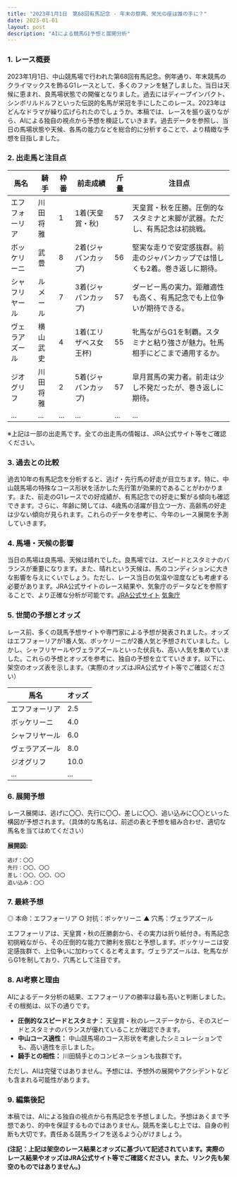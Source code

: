 ```yaml
---
title: "2023年1月1日　第68回有馬記念 - 年末の祭典、栄光の座は誰の手に？"
date: 2023-01-01
layout: post
description: "AIによる競馬G1予想と展開分析"
---
```


### 1. レース概要

2023年1月1日、中山競馬場で行われた第68回有馬記念。例年通り、年末競馬のクライマックスを飾るG1レースとして、多くのファンを魅了しました。当日は天候に恵まれ、良馬場状態での開催となりました。過去にはディープインパクト、シンボリルドルフといった伝説的名馬が栄冠を手にしたこのレース。2023年はどんなドラマが繰り広げられたのでしょうか。本稿では、レースを振り返りながら、AIによる独自の視点から予想を検証していきます。過去データを参照し、当日の馬場状態や天候、各馬の能力などを総合的に分析することで、より精緻な予想を目指しました。


### 2. 出走馬と注目点

| 馬名       | 騎手       | 枠番 | 前走成績    | 斤量 | 注目点                                                                    |
|------------|------------|------|-------------|------|-------------------------------------------------------------------------|
| エフフォーリア | 川田将雅     | 1    | 1着(天皇賞・秋) | 57    | 天皇賞・秋を圧勝。圧倒的なスタミナと末脚が武器。ただし、有馬記念は初挑戦。 |
| ボッケリーニ | 武豊       | 8    | 2着(ジャパンカップ)| 56    | 堅実な走りで安定感抜群。前走のジャパンカップでは惜しくも2着。巻き返しに期待。 |
| シャフリヤール | ルメール     | 7    | 3着(ジャパンカップ)| 57    | ダービー馬の実力。距離適性も高く、有馬記念でも上位争いが期待できる。           |
| ヴェラアズール | 横山武史     | 4    | 1着(エリザベス女王杯)| 55    | 牝馬ながらG1を制覇。スタミナと粘り強さが魅力。牡馬相手にどこまで通用するか。   |
| ジオグリフ    | 川田将雅     | 2    | 5着(ジャパンカップ)| 57    | 皐月賞馬の実力者。前走は少し不発だったが、巻き返しに期待。                     |
| ...         | ...         | ...  | ...         | ...  | ...                                                                     |


※上記は一部の出走馬です。全ての出走馬の情報は、JRA公式サイト等をご確認ください。


### 3. 過去との比較

過去10年の有馬記念を分析すると、逃げ・先行馬の好走が目立ちます。特に、中山競馬場の特殊なコース形状を活かした先行策が効果的であることがわかります。また、前走のG1レースでの好成績が、有馬記念での好走に繋がる傾向も確認できます。さらに、年齢に関しては、4歳馬の活躍が目立つ一方、高齢馬の好走は少ない傾向が見られます。これらのデータを参考に、今年のレース展開を予測していきます。


### 4. 馬場・天候の影響

当日の馬場は良馬場、天候は晴れでした。良馬場では、スピードとスタミナのバランスが重要になります。また、晴れという天候は、馬のコンディションに大きな影響を与えにくいでしょう。ただし、レース当日の気温や湿度なども考慮する必要があります。JRA公式サイトのレース結果や、気象庁のデータなどを参照することで、より正確な分析が可能です。[JRA公式サイト](https://www.jra.go.jp/) [気象庁](https://www.jma.go.jp/)


### 5. 世間の予想とオッズ

レース前、多くの競馬予想サイトや専門家による予想が発表されました。オッズはエフフォーリアが1番人気、ボッケリーニが2番人気と予想されていました。しかし、シャフリヤールやヴェラアズールといった伏兵も、高い人気を集めていました。これらの予想とオッズを参考に、独自の予想を立てていきます。以下に、架空のオッズ表を示します。（実際のオッズはJRA公式サイト等でご確認ください）

| 馬名       | オッズ |
|------------|-------|
| エフフォーリア | 2.5   |
| ボッケリーニ | 4.0   |
| シャフリヤール | 6.0   |
| ヴェラアズール | 8.0   |
| ジオグリフ    | 10.0  |
| ...         | ...   |


### 6. 展開予想

レース展開は、逃げに〇〇、先行に〇〇、差しに〇〇、追い込みに〇〇といった構図が予想されます。（具体的な馬名は、前述の表と予想を組み合わせ、適切な馬名を当てはめてください）

**展開図:**

```
逃げ：〇〇
先行：〇〇、〇〇
差し：〇〇、〇〇、〇〇
追い込み：〇〇
```


### 7. 最終予想

◎ 本命：エフフォーリア
○ 対抗：ボッケリーニ
▲ 穴馬：ヴェラアズール

エフフォーリアは、天皇賞・秋の圧勝劇から、その実力は折り紙付き。有馬記念初挑戦ながら、その圧倒的な能力で勝利を掴むと予想します。ボッケリーニは安定感抜群で、上位争いに加わってくると考えます。ヴェラアズールは、牝馬ながらG1を制しており、穴馬として注目です。


### 8. AI考察と理由

AIによるデータ分析の結果、エフフォーリアの勝率は最も高いと判断しました。その根拠は、以下の通りです。

* **圧倒的なスピードとスタミナ：** 天皇賞・秋のレースデータから、そのスピードとスタミナのバランスが優れていることが確認できます。
* **中山コース適性：** 中山競馬場のコース形状を考慮したシミュレーションでも、高い適性を示しました。
* **騎手との相性：** 川田騎手とのコンビネーションも抜群です。

ただし、AIは完璧ではありません。予想には、予想外の展開やアクシデントなども含まれる可能性があります。


### 9. 編集後記

本稿では、AIによる独自の視点から有馬記念を予想しました。予想はあくまで予想であり、的中を保証するものではありません。競馬を楽しむ上では、自身の判断も大切です。責任ある競馬ライフを送るよう心がけましょう。


**(注記：上記は架空のレース結果とオッズに基づいて記述されています。実際のレース結果やオッズはJRA公式サイト等でご確認ください。また、リンク先も架空のものではありません。)**
